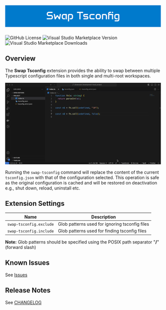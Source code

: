 <h1 style="text-align: center;">
  <img src="https://raw.githubusercontent.com/harrydowning/swap-tsconfig/main/assets/banner.png" alt="Swap Tsconfig">
</h1>

![GitHub License](https://img.shields.io/github/license/harrydowning/swap-tsconfig)
![Visual Studio Marketplace Version](https://img.shields.io/visual-studio-marketplace/v/harrydowning.swap-tsconfig)
![Visual Studio Marketplace Downloads](https://img.shields.io/visual-studio-marketplace/d/harrydowning.swap-tsconfig)

## Overview

The **Swap Tsconfig** extension provides the ability to swap between multiple Typescript configuration files in both single and multi-root workspaces.

![Swap Tsconfig Usage](https://raw.githubusercontent.com/harrydowning/swap-tsconfig/main/assets/usage.gif)

Running the `swap-tsconfig` command will replace the content of the current `tsconfig.json` with that of the configuration selected. This operation is safe as the original configuration is cached and will be restored on deactivation e.g., shut down, reload, uninstall etc.

## Extension Settings

| Name                    | Description                                    |
| ----------------------- | ---------------------------------------------- |
| `swap-tsconfig.exclude` | Glob patterns used for ignoring tsconfig files |
| `swap-tsconfig.include` | Glob patterns used for finding tsconfig files  |

**Note:** Glob patterns should be specified using the POSIX path separator "**/**" (forward slash)

## Known Issues

See [Issues](https://github.com/harrydowning/swap-tsconfig/issues)

## Release Notes

See [CHANGELOG](CHANGELOG.md)
